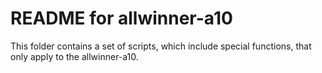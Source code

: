 README for allwinner-a10
========================

This folder contains a set of scripts, which include special functions, that only apply to the allwinner-a10.
